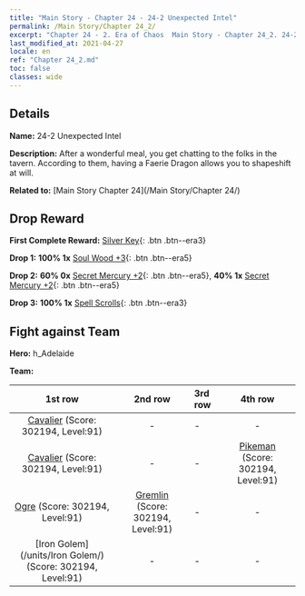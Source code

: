 ```yaml
---
title: "Main Story - Chapter 24 - 24-2 Unexpected Intel"
permalink: /Main Story/Chapter 24_2/
excerpt: "Chapter 24 - 2. Era of Chaos  Main Story - Chapter 24_2. 24-2 Unexpected Intel"
last_modified_at: 2021-04-27
locale: en
ref: "Chapter 24_2.md"
toc: false
classes: wide
---
```


## Details

 **Name:** 24-2 Unexpected Intel

 **Description:** After a wonderful meal, you get chatting to the folks in the tavern. According to them, having a Faerie Dragon allows you to shapeshift at will.

 **Related to:** [Main Story Chapter 24](/Main Story/Chapter 24/)

## Drop Reward

 **First Complete Reward:** [Silver Key](/Items/con_693/){: .btn .btn--era3}

 **Drop 1:** **100% 1x** [Soul Wood +3](/Items/mat_83/){: .btn .btn--era5}

 **Drop 2:** **60% 0x** [Secret Mercury +2](/Items/mat_77/){: .btn .btn--era5}, **40% 1x** [Secret Mercury +2](/Items/mat_77/){: .btn .btn--era5}

 **Drop 3:** **100% 1x** [Spell Scrolls](/Items/con_694/){: .btn .btn--era3}


## Fight against Team
 **Hero:** h_Adelaide

 **Team:**


  | 1st row | 2nd row | 3rd row | 4th row |
  |:----:|:----:|:----|:----:|
  | [Cavalier](/units/Cavalier/) (Score: 302194, Level:91)  | - | - | - |
  | [Cavalier](/units/Cavalier/) (Score: 302194, Level:91)  | - | - | [Pikeman](/units/Pikeman/) (Score: 302194, Level:91)  |
  | [Ogre](/units/Ogre/) (Score: 302194, Level:91)  | [Gremlin](/units/Gremlin/) (Score: 302194, Level:91)  | - | - |
  | [Iron Golem](/units/Iron Golem/) (Score: 302194, Level:91)  | - | - | - |


